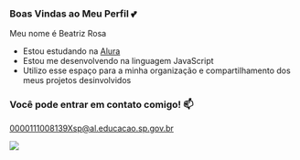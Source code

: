### Boas Vindas ao Meu Perfil 💕

Meu nome é Beatriz Rosa

- Estou estudando na [Alura](https:/www.alura.com.br)
- Estou me desenvolvendo na linguagem JavaScript
- Utilizo esse espaço para a minha organização e compartilhamento dos meus projetos desinvolvidos

### Você pode entrar em contato comigo! 📫

0000111008139Xsp@al.educacao.sp.gov.br



![](https://media1.tenor.com/m/zc0dYyoTnE4AAAAC/cat-hands-up.gif)
